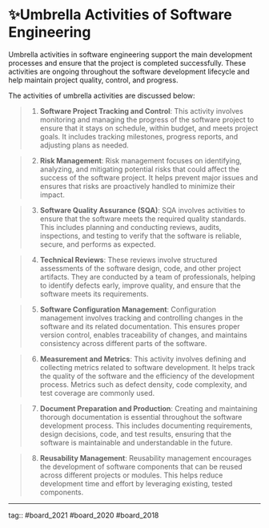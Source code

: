 # ✨Umbrella Activities of Software Engineering

Umbrella activities in software engineering support the main development processes and ensure that the project is completed successfully. These activities are ongoing throughout the software development lifecycle and help maintain project quality, control, and progress.
 
The activities of umbrella activities are discussed below:

> 1. **Software Project Tracking and Control**: This activity involves monitoring and managing the progress of the software project to ensure that it stays on schedule, within budget, and meets project goals. It includes tracking milestones, progress reports, and adjusting plans as needed.

> 2. **Risk Management**: Risk management focuses on identifying, analyzing, and mitigating potential risks that could affect the success of the software project. It helps prevent major issues and ensures that risks are proactively handled to minimize their impact.

> 3. **Software Quality Assurance (SQA)**: SQA involves activities to ensure that the software meets the required quality standards. This includes planning and conducting reviews, audits, inspections, and testing to verify that the software is reliable, secure, and performs as expected.

> 4. **Technical Reviews**: These reviews involve structured assessments of the software design, code, and other project artifacts. They are conducted by a team of professionals, helping to identify defects early, improve quality, and ensure that the software meets its requirements.

> 5. **Software Configuration Management**: Configuration management involves tracking and controlling changes in the software and its related documentation. This ensures proper version control, enables traceability of changes, and maintains consistency across different parts of the software.

> 6. **Measurement and Metrics**: This activity involves defining and collecting metrics related to software development. It helps track the quality of the software and the efficiency of the development process. Metrics such as defect density, code complexity, and test coverage are commonly used.


>7. **Document Preparation and Production**: Creating and maintaining thorough documentation is essential throughout the software development process. This includes documenting requirements, design decisions, code, and test results, ensuring that the software is maintainable and understandable in the future.

> 8. **Reusability Management**: Reusability management encourages the development of software components that can be reused across different projects or modules. This helps reduce development time and effort by leveraging existing, tested components.

---

tag:: #board_2021 #board_2020 #board_2018 